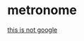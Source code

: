 # metronome
<a href="https://www.google.com/search?q=google&rlz=1C1GCEA_enSG832SG832&oq=google&aqs=chrome..69i57j0l3j69i60l2.1361j0j8&sourceid=chrome&ie=UTF-8">this is not google</a>
